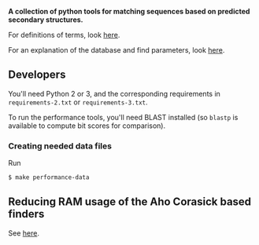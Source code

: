 **A collection of python tools for matching sequences based on predicted
secondary structures.**

For definitions of terms, look [here](doc/definitions.md).

For an explanation of the database and find parameters, look
[here](doc/parameters.md).

## Developers

You'll need Python 2 or 3, and the corresponding requirements in
`requirements-2.txt` or `requirements-3.txt`.

To run the performance tools, you'll need BLAST installed (so `blastp` is
available to compute bit scores for comparison).

### Creating needed data files

Run

```sh
$ make performance-data
```

## Reducing RAM usage of the Aho Corasick based finders

See [here](doc/aho-corasick.md).
